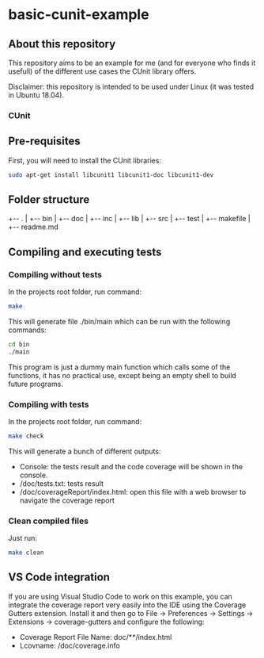 # basic-cunit-example

## About this repository

This repository aims to be an example for me (and for everyone who finds it usefull) of the different use cases the CUnit library offers. 

Disclaimer: this repository is intended to be used under Linux (it was tested in Ubuntu 18.04). 

### CUnit

### 


## Pre-requisites

First, you will need to install the CUnit libraries:

```bash
sudo apt-get install libcunit1 libcunit1-doc libcunit1-dev
```

## Folder structure

+-- .
|  +-- bin
|  +-- doc
|  +-- inc
|  +-- lib
|  +-- src
|  +-- test
|  +-- makefile
|  +-- readme.md

## Compiling and executing tests

### Compiling without tests

In the projects root folder, run command:

```bash
make
```

This will generate file ./bin/main which can be run with the following commands:

```bash
cd bin
./main
```

This program is just a dummy main function which calls some of the functions, it has no practical use, except being an empty shell to build future programs.

### Compiling with tests

In the projects root folder, run command:

```bash
make check
```

This will generate a bunch of different outputs:

* Console: the tests result and the code coverage will be shown in the console.
* /doc/tests.txt: tests result
* /doc/coverageReport/index.html: open this file with a web browser to navigate the coverage report

### Clean compiled files

Just run: 

```bash
make clean
```

## VS Code integration

If you are using Visual Studio Code to work on this example, you can integrate the coverage report very easily into the IDE using the Coverage Gutters extension. Install it and then go to File -> Preferences -> Settings -> Extensions -> coverage-gutters and configure the following:

* Coverage Report File Name: doc/**/index.html
* Lcovname: /doc/coverage.info
